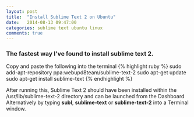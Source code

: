 ```yaml
---
layout: post
title:  "Install Sublime Text 2 on Ubuntu"
date:   2014-08-13 09:47:00
categories: sublime text ubuntu linux
comments: true
---
```


### The fastest way I've found to install sublime text 2.

Copy and paste the following into the terminal
{% highlight ruby %}
  sudo add-apt-repository ppa:webupd8team/sublime-text-2
  sudo apt-get update
  sudo apt-get install sublime-text
{% endhighlight %}

After running this, Sublime Text 2 should have been installed within the /usr/lib/sublime-text-2 directory and can be launched from the Dashboard
Alternatively by typing <strong>subl</strong>, <strong>sublime-text</strong> or <strong>sublime-text-2</strong> into a Terminal window.

